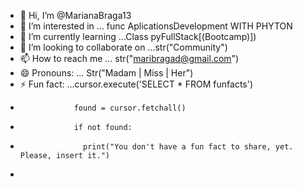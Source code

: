 - 👋 Hi, I’m @MarianaBraga13
- 👀 I’m interested in ... func AplicationsDevelopment WITH PHYTON
- 🌱 I’m currently learning ...Class pyFullStack[(Bootcamp)])
- 💞️ I’m looking to collaborate on ...str("Community")
- 📫 How to reach me ... str("maribragad@gmail.com")
- 😄 Pronouns: ... Str("Madam | Miss | Her")
- ⚡ Fun fact: ...cursor.execute('SELECT * FROM funfacts')
-                 found = cursor.fetchall()
-                 if not found:
-                   print("You don't have a fun fact to share, yet. Please, insert it.")
-         

<!---
MarianaBraga13/MarianaBraga13 is a ✨ special ✨ repository because its `README.md` (this file) appears on your GitHub profile.
You can click the Preview link to take a look at your changes.
--->

